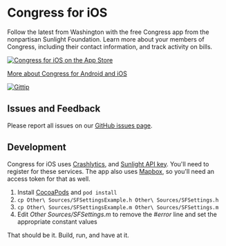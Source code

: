 # Congress for iOS

Follow the latest from Washington with the free Congress app from the nonpartisan Sunlight Foundation. Learn more about your members of Congress, including their contact information, and track activity on bills.

[![Congress for iOS on the App Store](http://cngr.es.s3.amazonaws.com/ios/appstore.png)](http://cngr.es/ios)

[More about Congress for Android and iOS](http://cngr.es)

[![Gittip](http://img.shields.io/gittip/congress_app.png)](https://www.gittip.com/congress_app/)

## Issues and Feedback

Please report all issues on our [GitHub issues page](https://github.com/sunlightlabs/congress-ios/issues).

## Development

Congress for iOS uses [Crashlytics](https://crashlytics.com/), and [Sunlight API key](https://sunlightfoundation.com/api/). You'll need to register for these services. The app also uses [Mapbox](https://www.mapbox.com), so you'll need an access token for that as well.

1. Install [CocoaPods](http://cocoapods.org/) and `pod install`
1. `cp Other\ Sources/SFSettingsExample.h Other\ Sources/SFSettings.h`
1. `cp Other\ Sources/SFSettingsExample.m Other\ Sources/SFSettings.m`
1. Edit *Other Sources/SFSettings.m* to remove the *#error* line and set the appropriate constant values

That should be it. Build, run, and have at it.
